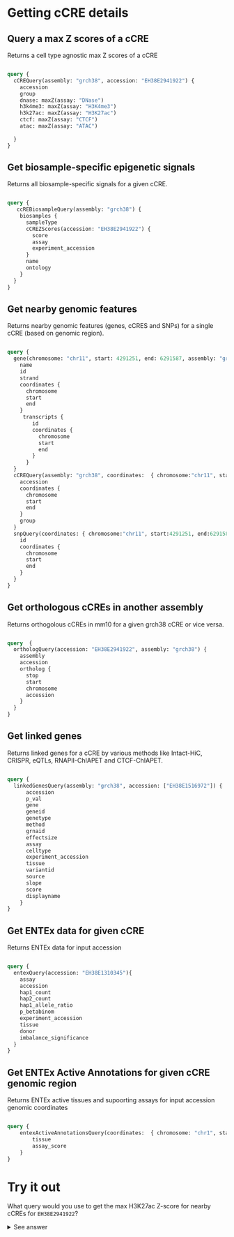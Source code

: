 # Getting cCRE details

## Query a max Z scores of a cCRE 

Returns a cell type agnostic max Z scores of a cCRE 

```graphql

query {
  cCREQuery(assembly: "grch38", accession: "EH38E2941922") {
    accession
    group
    dnase: maxZ(assay: "DNase")
    h3k4me3: maxZ(assay: "H3K4me3")
    h3k27ac: maxZ(assay: "H3K27ac")
    ctcf: maxZ(assay: "CTCF")
    atac: maxZ(assay: "ATAC")
    
  }
}

```

## Get biosample-specific epigenetic signals

Returns all biosample-specific signals for a given cCRE.

```graphql

query {
   ccREBiosampleQuery(assembly: "grch38") {
    biosamples {
      sampleType
      cCREZScores(accession: "EH38E2941922") {
        score
        assay
        experiment_accession        
      }
      name
      ontology      
    }    
  }
}

```


## Get nearby genomic features

Returns nearby genomic features (genes, cCRES and SNPs)  for a single cCRE (based on genomic region).

```graphql

query {
  gene(chromosome: "chr11", start: 4291251, end: 6291587, assembly: "grch38") {
    name
    id
    strand
    coordinates {
      chromosome
      start
      end
    }
     transcripts {
        id
        coordinates {
          chromosome
          start
          end
        }
      }
  }
  cCREQuery(assembly: "grch38", coordinates:  { chromosome:"chr11", start:4291251,end:6291587 }) {
    accession
    coordinates {
      chromosome
      start
      end
    }
    group
  }
  snpQuery(coordinates: { chromosome:"chr11", start:4291251, end:6291587 }, assembly: "hg38", common: true) {
    id
    coordinates {
      chromosome
      start
      end
    }
  }
}
```

## Get orthologous cCREs in another assembly

Returns orthogolous cCREs in mm10 for a given grch38 cCRE or vice versa.

```graphql

query  {
  orthologQuery(accession: "EH38E2941922", assembly: "grch38") {
    assembly
    accession
    ortholog {
      stop
      start
      chromosome
      accession      
    }    
  }
}

```

## Get linked genes

Returns linked genes for a cCRE by various methods like Intact-HiC, CRISPR, eQTLs, RNAPII-ChIAPET and CTCF-ChIAPET.
  
```graphql

query {
  linkedGenesQuery(assembly: "grch38", accession: ["EH38E1516972"]) {
      accession  
      p_val
      gene
      geneid
      genetype
      method
      grnaid
      effectsize
      assay
      celltype
      experiment_accession
      tissue
      variantid
      source
      slope
      score
      displayname
    }
}
```
## Get ENTEx data for given cCRE

Returns ENTEx data for input accession

```graphql

query {
  entexQuery(accession: "EH38E1310345"){
    assay
    accession
    hap1_count
    hap2_count
    hap1_allele_ratio
    p_betabinom
    experiment_accession
    tissue
    donor    
    imbalance_significance
  }
}

```

## Get ENTEx Active Annotations for given cCRE genomic region 

Returns ENTEx active tissues and supoorting assays for input accession genomic coordinates

```graphql

query {
    entexActiveAnnotationsQuery(coordinates:  { chromosome: "chr1", start: 1000068, end: 1000409 }) {
        tissue
        assay_score
    }
}

```


# Try it out

What query would you use to get the max H3K27ac Z-score for nearby cCREs for `EH38E2941922`?

<details>
<summary>See answer</summary>

```graphql
query {
  cCREQuery(assembly: "GRCh38", accession: "EH38E2941922") {
    accession
    group
    h3k27ac: maxZ(assay: "H3K27ac")    
  }
}
```
</details>

<br />
